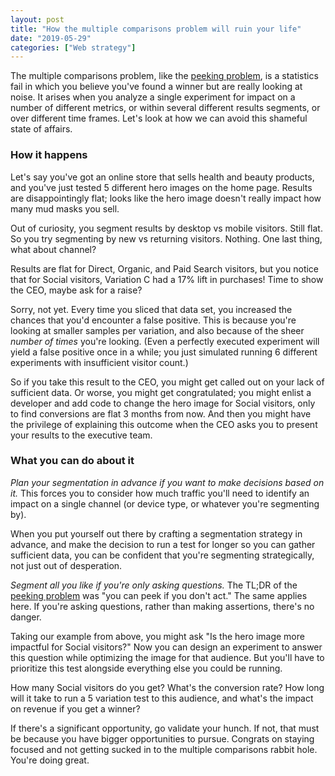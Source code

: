 ```yaml
---
layout: post
title: "How the multiple comparisons problem will ruin your life"
date: "2019-05-29"
categories: ["Web strategy"]
---
```


The multiple comparisons problem, like the [peeking problem](https://briandavidhall.com/the-peeking-problem/), is a statistics fail in which you believe you've found a winner but are really looking at noise. It arises when you analyze a single experiment for impact on a number of different metrics, or within several different results segments, or over different time frames. Let's look at how we can avoid this shameful state of affairs.

### How it happens

Let's say you've got an online store that sells health and beauty products, and you've just tested 5 different hero images on the home page. Results are disappointingly flat; looks like the hero image doesn't really impact how many mud masks you sell.

Out of curiosity, you segment results by desktop vs mobile visitors. Still flat. So you try segmenting by new vs returning visitors. Nothing. One last thing, what about channel?

Results are flat for Direct, Organic, and Paid Search visitors, but you notice that for Social visitors, Variation C had a 17% lift in purchases! Time to show the CEO, maybe ask for a raise?

Sorry, not yet. Every time you sliced that data set, you increased the chances that you'd encounter a false positive. This is because you're looking at smaller samples per variation, and also because of the sheer _number of times_ you're looking. (Even a perfectly executed experiment will yield a false positive once in a while; you just simulated running 6 different experiments with insufficient visitor count.)

So if you take this result to the CEO, you might get called out on your lack of sufficient data. Or worse, you might get congratulated; you might enlist a developer and add code to change the hero image for Social visitors, only to find conversions are flat 3 months from now. And then you might have the privilege of explaining this outcome when the CEO asks you to present your results to the executive team.

### What you can do about it

_Plan your segmentation in advance if you want to make decisions based on it._ This forces you to consider how much traffic you'll need to identify an impact on a single channel (or device type, or whatever you're segmenting by).

When you put yourself out there by crafting a segmentation strategy in advance, and make the decision to run a test for longer so you can gather sufficient data, you can be confident that you're segmenting strategically, not just out of desperation.

_Segment all you like if you're only asking questions._ The TL;DR of the [peeking problem](https://briandavidhall.com/the-peeking-problem/) was "you can peek if you don't act." The same applies here. If you're asking questions, rather than making assertions, there's no danger.

Taking our example from above, you might ask "Is the hero image more impactful for Social visitors?" Now you can design an experiment to answer this question while optimizing the image for that audience. But you'll have to prioritize this test alongside everything else you could be running.

How many Social visitors do you get? What's the conversion rate? How long will it take to run a 5 variation test to this audience, and what's the impact on revenue if you get a winner?

If there's a significant opportunity, go validate your hunch. If not, that must be because you have bigger opportunities to pursue. Congrats on staying focused and not getting sucked in to the multiple comparisons rabbit hole. You're doing great.
